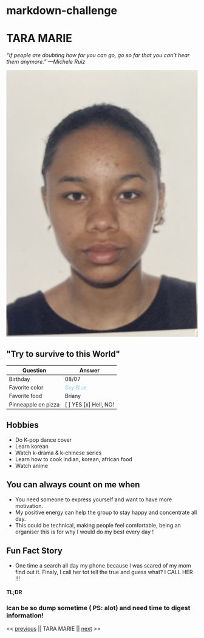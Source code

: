 # markdown-challenge
# TARA MARIE

*“If people are doubting how far you can go, go so far that you can’t hear them anymore.” —Michele Ruiz*

![My professional photo is not available, this is my acne](IMG_2245-1.jpg)

## "Try to survive to this World"

| Question | Answer |
| ----------- | ----------- |
| Birthday | 08/07 |
| Favorite color | <span style="color: #87CEFA;"> Sky Blue </span>
| Favorite food | Briany|
| Pinneapple on pizza | [ ] YES [x] Hell, NO! |

## Hobbies

- Do K-pop dance cover
- Learn korean
- Watch k-drama & k-chinese series
- Learn how to cook indian, korean, african food
- Watch anime

## You can always count on me when
- You need someone to express yourself and want to have more motivation.
- My positive energy can help the group to stay happy and concentrate all day.
- This could be technical, making people feel comfortable, being an organiser this is for why I would do my best every day !

## Fun Fact Story
- One time a search all day my phone because I was scared of my mom find out it. Finaly, I call her tot tell the true and guess what? 
I CALL HER !!!

#### TL;DR 
### Ican be so dump sometime ( PS: alot) and need time to digest information! 


<< [previous](https://github.com/LRI-2020/markdown-challenge/)  || TARA MARIE || [next](https://github.com/AlexandreVDW/markdown-challenge) >>


